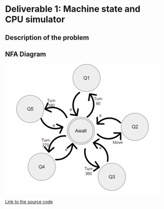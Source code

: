 # Deliverable 1: Machine state and CPU simulator

## Description of the problem

## NFA Diagram
![My Little Robot NFA Diagram](NFA.jpg)

[Link to the source code](https://github.com/juanjosalco/My_Little_Robot)
